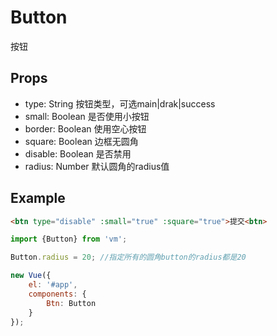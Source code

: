 Button
====================
按钮

## Props

* type: String 按钮类型，可选main|drak|success
* small: Boolean 是否使用小按钮
* border: Boolean 使用空心按钮
* square: Boolean 边框无圆角
* disable: Boolean 是否禁用
* radius: Number 默认圆角的radius值

## Example

```html
<btn type="disable" :small="true" :square="true">提交<btn>
```

```js
import {Button} from 'vm';

Button.radius = 20; //指定所有的圆角button的radius都是20

new Vue({
    el: '#app',
    components: {
        Btn: Button
    }
});
```